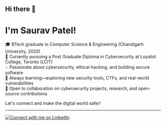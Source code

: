 ## Hi there 👋

# I'm Saurav Patel!

🎓 BTech graduate in Computer Science & Engineering (Chandigarh University, 2020)  
🔐 Currently pursuing a Post Graduate Diploma in Cybersecurity at Loyalist College, Toronto (LCIT)  
💡 Passionate about cybersecurity, ethical hacking, and building secure software  
🌱 Always learning—exploring new security tools, CTFs, and real-world vulnerabilities  
🚀 Open to collaboration on cybersecurity projects, research, and open-source contributions

Let's connect and make the digital world safer!

---

[![Connect with me on LinkedIn](https://img.shields.io/badge/Connect-LinkedIn-blue?logo=linkedin&logoColor=white)](https://www.linkedin.com/in/sauravpatelca/)
